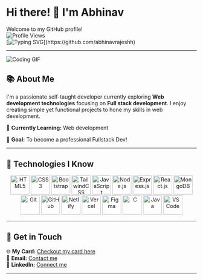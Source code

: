 # Hi there! 👋 I'm Abhinav  

Welcome to my GitHub profile!  
![Profile Views](https://komarev.com/ghpvc/?username=abhinavrajeshh&color=blue)  
[![Typing SVG](https://readme-typing-svg.herokuapp.com?font=Fira+Code&size=18&color=blue&width=500&lines=Hi+there!+👋+I'm+Abhinav.;A+self-taught+developer+exploring+web+development.;Welcome+to+my+GitHub!)](https://github.com/abhinavrajeshh)

---
![Coding GIF](https://media.giphy.com/media/qgQUggAC3Pfv687qPC/giphy.gif)

## 📚 About Me  

I'm a passionate self-taught developer currently exploring **Web development technologies** focusing on **Full stack development**. I enjoy creating simple yet functional projects to hone my skills in web development.  

🌱 **Currently Learning:** Web development

🚀 **Goal:** To become a professional Fullstack Dev! 

---
## 🔧 Technologies I Know  

<p align="center">
  <img src="https://cdn.jsdelivr.net/gh/devicons/devicon/icons/html5/html5-original.svg" alt="HTML5" width="50" height="50" />
  <img src="https://cdn.jsdelivr.net/gh/devicons/devicon/icons/css3/css3-original.svg" alt="CSS3" width="50" height="50" />
  <img src="https://cdn.jsdelivr.net/gh/devicons/devicon/icons/bootstrap/bootstrap-original.svg" alt="Bootstrap" width="50" height="50" />
  <img src="https://upload.wikimedia.org/wikipedia/commons/d/d5/Tailwind_CSS_Logo.svg" alt="TailwindCSS" width="50" height="50" />
  <img src="https://cdn.jsdelivr.net/gh/devicons/devicon/icons/javascript/javascript-original.svg" alt="JavaScript" width="50" height="50" />
  <img src="https://cdn.jsdelivr.net/gh/devicons/devicon/icons/nodejs/nodejs-original.svg" alt="Node.js" width="50" height="50" />
  <img src="https://cdn.jsdelivr.net/gh/devicons/devicon/icons/express/express-original.svg" alt="Express.js" width="50" height="50" />
  <img src="https://cdn.jsdelivr.net/gh/devicons/devicon/icons/react/react-original.svg" alt="React.js" width="50" height="50" />
  <img src="https://cdn.jsdelivr.net/gh/devicons/devicon/icons/mongodb/mongodb-original.svg" alt="MongoDB" width="50" height="50" />
  <img src="https://cdn.jsdelivr.net/gh/devicons/devicon/icons/git/git-original.svg" alt="Git" width="50" height="50" />
  <img src="https://cdn.jsdelivr.net/gh/devicons/devicon/icons/github/github-original.svg" alt="GitHub" width="50" height="50" />
  <img src="https://api.iconify.design/logos/netlify.svg" alt="Netlify" width="50" height="50" />
  <img src="https://api.iconify.design/simple-icons/vercel.svg" alt="Vercel" width="50" height="50" />
  <img src="https://cdn.jsdelivr.net/gh/devicons/devicon/icons/figma/figma-original.svg" alt="Figma" width="50" height="50" />
  <img src="https://cdn.jsdelivr.net/gh/devicons/devicon/icons/c/c-original.svg" alt="C" width="50" height="50" />
  <img src="https://cdn.jsdelivr.net/gh/devicons/devicon/icons/java/java-original.svg" alt="Java" width="50" height="50" />
  <img src="https://cdn.jsdelivr.net/gh/devicons/devicon/icons/vscode/vscode-original.svg" alt="VS Code" width="50" height="50" />

</p>

---

## 🤝 Get in Touch  

🌐 **My Card:** [Checkout my card here](https://abhinavrajeshh.carrd.co/)  
📧 **Email:** [Contact me](mailto:abhinavrajeshworks@gmail.com)  
💼 **LinkedIn:** [Connect me](https://linkedin.com/in/abhinavrajeshh)  

---

